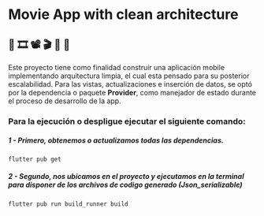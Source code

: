 # Movie App with clean architecture
## 🎦 🎞️ 📽️ 🎬 🍿 👀

Este proyecto tiene como finalidad construir una aplicación mobile implementando arquitectura limpia, el cual esta pensado para su posterior escalabilidad. 
Para las vistas, actualizaciones e inserción de datos, se optó por la dependencia o paquete **Provider**, como manejador de estado  durante el proceso de desarrollo de la app.

### Para la ejecución o despligue ejecutar el siguiente comando:


##### 1 - Primero, obtenemos o actualizamos todas las dependencias.

```
flutter pub get
```
##### 2 - Segundo, nos ubicamos en el proyecto y ejecutamos en la terminal para disponer de los archivos de codigo generado (Json_serializable) 

```
flutter pub run build_runner build
```
